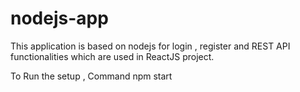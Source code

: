 # nodejs-app
This application is based on nodejs for login , register and REST API functionalities which are used in ReactJS project.

To Run the setup , Command 
npm start
